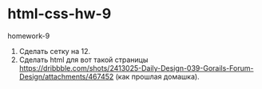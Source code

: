 # html-css-hw-9
homework-9
1. Сделать сетку на 12.
2. Сделать html для вот такой страницы https://dribbble.com/shots/2413025-Daily-Design-039-Gorails-Forum-Design/attachments/467452 (как прошлая домашка).
